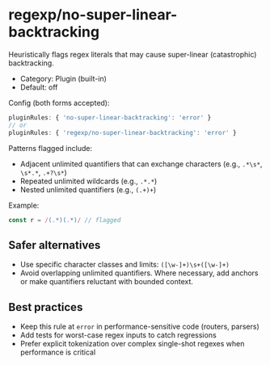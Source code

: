 # regexp/no-super-linear-backtracking

Heuristically flags regex literals that may cause super-linear (catastrophic) backtracking.

- Category: Plugin (built-in)
- Default: off

Config (both forms accepted):

```ts
pluginRules: { 'no-super-linear-backtracking': 'error' }
// or
pluginRules: { 'regexp/no-super-linear-backtracking': 'error' }
```

Patterns flagged include:

- Adjacent unlimited quantifiers that can exchange characters (e.g., `.*\s*`, `\s*.*`, `.+?\s*`)
- Repeated unlimited wildcards (e.g., `.*.*`)
- Nested unlimited quantifiers (e.g., `(.+)+`)

Example:

```ts
const r = /(.*)(.*)/ // flagged
```

## Safer alternatives

- Use specific character classes and limits: `([\w-]+)\s+([\w-]+)`
- Avoid overlapping unlimited quantifiers. Where necessary, add anchors or make quantifiers reluctant with bounded context.

## Best practices

- Keep this rule at `error` in performance-sensitive code (routers, parsers)
- Add tests for worst-case regex inputs to catch regressions
- Prefer explicit tokenization over complex single-shot regexes when performance is critical
